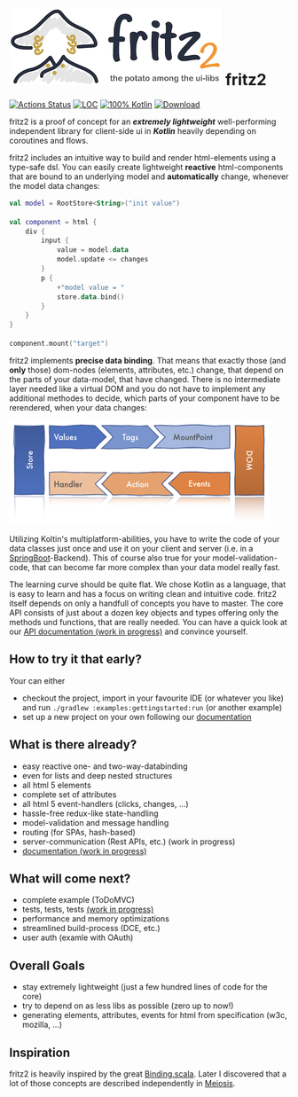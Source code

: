 # ![fritz2 - the potato among the ui-libs](/docs/fritz2-logo-small.png) fritz2

[![Actions Status](https://github.com/jwstegemann/fritz2/workflows/build/badge.svg)](https://github.com/jwstegemann/fritz2/actions)
[![LOC](https://img.shields.io/badge/core%20LOC-1%2C4k-green)](https://clean-code-developer.com/grades/grade-1-red/#Keep_it_simple_stupid_KISS)
[![100% Kotlin](https://img.shields.io/badge/pure%20Kotlin-100%25-blue)](https://play.kotlinlang.org/)
[ ![Download](https://api.bintray.com/packages/jwstegemann/fritz2/fritz2-core/images/download.svg?version=0.1) ](https://bintray.com/jwstegemann/fritz2/fritz2-core/0.1/link)

fritz2 is a proof of concept for an ***extremely lightweight*** well-performing independent library for client-side ui in ***Kotlin*** heavily depending on coroutines and flows.

fritz2 includes an intuitive way to build and render html-elements using a type-safe dsl. You can easily create lightweight **reactive** html-components that are bound to an underlying model and **automatically** change, whenever the model data changes:

```kotlin
val model = RootStore<String>("init value")

val component = html {
    div {
        input {
            value = model.data
            model.update <= changes
        }
        p {
            +"model value = "
            store.data.bind()
        }
    }
}

component.mount("target")
```

fritz2 implements **precise data binding**. That means that exactly those (and **only** those) dom-nodes (elements, attributes, etc.) change, that depend on the parts of your data-model, that have changed. 
There is no intermediate layer needed like a virtual DOM and you do not have to implement any additional methodes to decide, which parts of your component have to be rerendered, when your data changes:

![State management in fritz2](/docs/fritz2_state.001.png)

Utilizing Koltin's multiplatform-abilities, you have to write the code of your data classes just once and use it on your client and server (i.e. in a [SpringBoot](https://spring.io/guides/gs/rest-service/)-Backend). This of course also true for your model-validation-code, that can become far more complex than your data model really fast.

The learning curve should be quite flat. We chose Kotlin as a language, that is easy to learn and has a focus on writing clean and intuitive code.
fritz2 itself depends on only a handfull of concepts you have to master. The core API consists of just about a dozen key objects and types offering only the methods und functions, that are really needed. You can have a quick look at our [API documentation (work in progress)](https://jwstegemann.github.io/fritz2/dokka/fritz2/) and convince yourself.  


## How to try it that early?
Your can either
* checkout the project, import in your favourite IDE (or whatever you like) and run `./gradlew :examples:gettingstarted:run` (or another example)
* set up a new project on your own following our [documentation](https://github.com/jwstegemann/fritz2/wiki/Project-Setup)


## What is there already?

- easy reactive one- and two-way-databinding
- even for lists and deep nested structures
- all html 5 elements
- complete set of attributes 
- all html 5 event-handlers (clicks, changes, ...)
- hassle-free redux-like state-handling
- model-validation and message handling 
- routing (for SPAs, hash-based)
- server-communication (Rest APIs, etc.) (work in progress)
- [documentation (work in progress)](https://github.com/jwstegemann/fritz2/wiki)

## What will come next?

- complete example (ToDoMVC)
- tests, tests, tests [(work in progress)](https://github.com/jwstegemann/fritz2/pull/18)
- performance and memory optimizations
- streamlined build-process (DCE, etc.)
- user auth (examle with OAuth)

## Overall Goals

- stay extremely lightweight (just a few hundred lines of code for the core)
- try to depend on as less libs as possible (zero up to now!)
- generating elements, attributes, events for html from specification (w3c, mozilla, ...)

## Inspiration

fritz2 is heavily inspired by the great [Binding.scala](https://github.com/ThoughtWorksInc/Binding.scala). Later I discovered that a lot of those concepts are described independently in [Meiosis](https://meiosis.js.org/).
